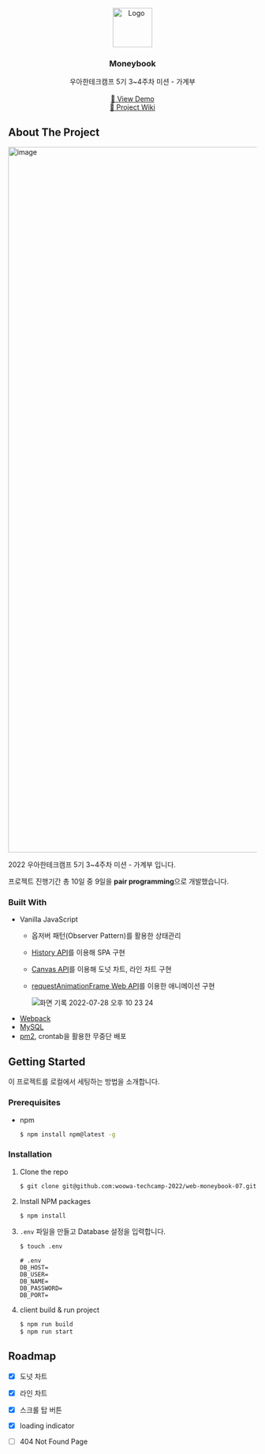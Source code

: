 <div id="top"></div>
<!-- PROJECT LOGO -->
<br />
<div align="center">

  <a href="https://github.com/woowa-techcamp-2022/web-todo-1">
    <img src="https://user-images.githubusercontent.com/6129764/181508211-78468de0-ac3f-4220-a1c3-b614e9fb5dc3.png" alt="Logo" width="80" height="80">
  </a>
  <h3 align="center">Moneybook</h3>
  <p align="center">
    우아한테크캠프 5기 3~4주차 미션 - 가계부
    <br><br>
    <a href="http://52.78.145.140:3000/">👀 View Demo</a>
    <br>
    <a href="https://github.com/woowa-techcamp-2022/web-moneybook-07/wiki">🔗 Project Wiki</a>
  </p>
</div>

<!-- ABOUT THE PROJECT -->
## About The Project
<img width="1431" alt="image" src="https://user-images.githubusercontent.com/6129764/181509172-baff06d8-76be-432d-b36f-394898c65149.png">

2022 우아한테크캠프 5기 3~4주차 미션 - 가계부 입니다.

프로젝트 진행기간 총 10일 중 9일을 **pair programming**으로 개발했습니다.

### Built With

* Vanilla JavaScript
  * 옵저버 패턴(Observer Pattern)를 활용한 상태관리
  * [History API](https://developer.mozilla.org/ko/docs/Web/API/History_API)를 이용해 SPA 구현
  * [Canvas API](https://developer.mozilla.org/ko/docs/Web/API/Canvas_API)를 이용해 도넛 차트, 라인 차트 구현
  * [requestAnimationFrame Web API](https://developer.mozilla.org/ko/docs/Web/API/Window/requestAnimationFrame)를 이용한 애니메이션 구현
    
    ![화면 기록 2022-07-28 오후 10 23 24](https://user-images.githubusercontent.com/6129764/181516955-51e6a2f0-4bdb-44b7-b1d1-ddf25ba0350b.gif)
* [Webpack](https://webpack.js.org/)
* [MySQL](https://www.mysql.com/)
* [pm2](https://pm2.keymetrics.io/), crontab을 활용한 무중단 배포

## Getting Started

이 프로젝트를 로컬에서 세팅하는 방법을 소개합니다.

### Prerequisites

* npm
  ```sh
  $ npm install npm@latest -g
  ```

### Installation

1. Clone the repo
   ```sh
   $ git clone git@github.com:woowa-techcamp-2022/web-moneybook-07.git
   ```
2. Install NPM packages
   ```sh
   $ npm install
   ```
3. `.env` 파일을 만들고 Database 설정을 입력합니다.
   ```sh
   $ touch .env
   ```
   ```
   # .env
   DB_HOST=
   DB_USER=
   DB_NAME=
   DB_PASSWORD=
   DB_PORT=
   ```
4. client build & run project
   ```sh
   $ npm run build
   $ npm run start
   ```
   
<!-- ROADMAP -->
## Roadmap

- [x] 도넛 차트
- [x] 라인 차트
- [x] 스크롤 탑 버튼 
- [x] loading indicator
- [ ] 404 Not Found Page


